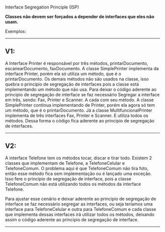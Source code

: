 Interface Segregation Principle (ISP)

**Classes não devem ser forçados a depender de interfaces que eles não usam.**

Exemplos:

-------------------------------------
V1: 
-------------------------------------

A Interface Printer é responsável por três métodos, printarDocumento, escanearDocumento, faxDocumento. 
A classe SimplePrinter implementa da interface Printer, porém ela só utiliza um método, que é o printarDocumento. 
Os demais métodos não são usados na classe, isso quebra o principio de segregação de interfaces pois a 
classe está implementando um método que não usa. 
Para deixar o código aderente ao principio de segregação de interface se faz necessário Segregar a interface
em três, sendo: Fax, Printer e Scanner. A cada com seu método. A classe SimplePrinter continua implementando
de Printer, porém ela agora só tem um método, que é o printarDocumento. Já a classe MultifuncionalPrinter
implementa de três interfaces Fax, Printer e Scanner. E utiliza todos os métodos. 
Dessa forma o código fica aderente ao principio de segregação de interfaces. 

-------------------------------------
V2:
-------------------------------------
A interface Telefone tem os métodos tocar, discar e tirar todo. Existem 2 classes que implementam de 
Telefone, a TelefoneCelular e TelefoneComum. O problema aqui é que TelefoneComum não tira foto, 
então esse método fica sem implementação ou é lançado uma exceção. Isso fere o principio de 
segregação de interface, pois a classe TelefoneComum não está utilizando todos os métodos da 
interface Telefone.

Para ajustar esse cenário e deixar aderente ao principio de segregação de interface se faz 
necessário segregar as interfaces, ou seja teríamos uma interface para TelefoneCelular e 
outra para TelefoneComum e cada classe que implementa dessas interfaces irá utilizar todos os métodos,
deixando assim o código aderente ao principio de segregação de interface.

-------------------------------------

